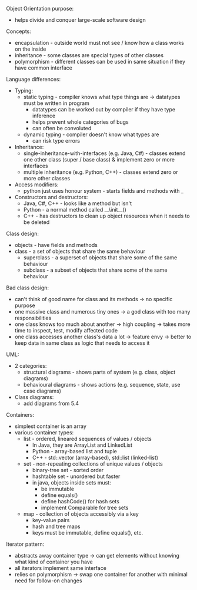 Object Orientation purpose:
- helps divide and conquer large-scale software design

Concepts:
- encapsulation - outside world must not see / know how a class works on the inside
- inheritance - some classes are special types of other classes
- polymorphism - different classes can be used in same situation if they have common interface

Language differences:
- Typing:
	- static typing - compiler knows what type things are -> datatypes must be written in program
		- datatypes can be worked out by compiler if they have type inference
		- helps prevent whole categories of bugs
		- can often be convoluted
	- dynamic typing - compiler doesn't know what types are
		- can risk type errors
- Inheritance:
	- single-inheritance-with-interfaces (e.g. Java, C#) - classes extend one other class (super / base class) & implement zero or more interfaces
	- multiple inheritance (e.g. Python, C++) - classes extend zero or more other classes
- Access modifiers:
	- python just uses honour system - starts fields and methods with _
- Constructors and destructors:
	- Java, C#, C++ - looks like a method but isn't
	- Python - a normal method called \_\_\init\_\_()
	- C++ - has destructors to clean up object resources when it needs to be deleted

Class design:
- objects - have fields and methods
- class - a set of objects that share the same behaviour
	- superclass - a superset of objects that share some of the same behaviour
	- subclass - a subset of objects that share some of the same behaviour

Bad class design:
- can't think of good name for class and its methods -> no specific purpose
- one massive class and numerous tiny ones -> a god class with too many responsibilities
- one class knows too much about another -> high coupling -> takes more time to inspect, test, modify affected code
- one class accesses another class's data a lot -> feature envy -> better to keep data in same class as logic that needs to access it

UML:
- 2 categories:
	- structural diagrams - shows parts of system (e.g. class, object diagrams)
	- behavioural diagrams - shows actions (e.g. sequence, state, use case diagrams)
- Class diagrams:
	- add diagrams from 5.4

Containers:
- simplest container is an array
- various container types:
	- list - ordered, lineared sequences of values / objects
		- In Java, they are ArrayList and LinkedList
		- Python - array-based list and tuple
		- C++ - std::vector (array-based), std::list (linked-list)
	- set - non-repeating collections of unique values / objects
		- binary-tree set - sorted order
		- hashtable set - unordered but faster
		- in java, objects inside sets must:
			- be immutable
			- define equals()
			- define hashCode() for hash sets
			- implement Comparable for tree sets
	- map - collection of objects accessibly via a key
		- key-value pairs
		- hash and tree maps
		- keys must be immutable, define equals(), etc.

Iterator pattern:
- abstracts away container type -> can get elements without knowing what kind of container you have
- all iterators implement same interface
- relies on polymorphism -> swap one container for another with minimal need for follow-on changes
